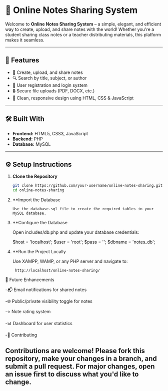 # 📝 Online Notes Sharing System

Welcome to **Online Notes Sharing System** – a simple, elegant, and efficient way to create, upload, and share notes with the world! Whether you're a student sharing class notes or a teacher distributing materials, this platform makes it seamless.

---

## 🚀 Features

- 📄 Create, upload, and share notes
- 🔍 Search by title, subject, or author
- 👥 User registration and login system
- 🔒 Secure file uploads (PDF, DOCX, etc.)
- 🎨 Clean, responsive design using HTML, CSS & JavaScript

---

## 🛠️ Built With

- **Frontend:** HTML5, CSS3, JavaScript  
- **Backend:** PHP  
- **Database:** MySQL

---

## ⚙️ Setup Instructions

1. **Clone the Repository**
   ```bash
   git clone https://github.com/your-username/online-notes-sharing.git
   cd online-notes-sharing

2. **Import the Database

       Use the database.sql file to create the required tables in your MySQL database.

3. **Configure the Database

    Open includes/db.php and update your database credentials:

    $host = 'localhost';
    $user = 'root';
    $pass = '';
    $dbname = 'notes_db';

4. **Run the Project Locally

    Use XAMPP, WAMP, or any PHP server and navigate to:

        http://localhost/online-notes-sharing/

🧠 Future Enhancements

 -📬 Email notifications for shared notes

 -🌐 Public/private visibility toggle for notes

 -⭐ Note rating system

 -📊 Dashboard for user statistics

 -🤝 Contributing

## Contributions are welcome! Please fork this repository, make your changes in a branch, and submit a pull request. For major changes, open an issue first to discuss what you'd like to change.


